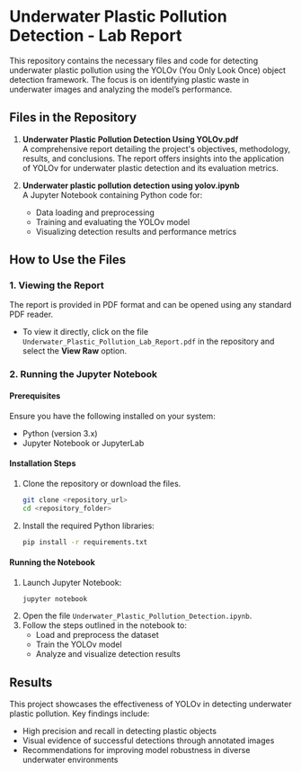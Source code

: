 
# Underwater Plastic Pollution Detection - Lab Report

This repository contains the necessary files and code for detecting underwater plastic pollution using the YOLOv (You Only Look Once) object detection framework. The focus is on identifying plastic waste in underwater images and analyzing the model’s performance.

## Files in the Repository

1. **Underwater Plastic Pollution Detection Using YOLOv.pdf**  
   A comprehensive report detailing the project's objectives, methodology, results, and conclusions. The report offers insights into the application of YOLOv for underwater plastic detection and its evaluation metrics.

2. **Underwater plastic pollution detection using yolov.ipynb**  
   A Jupyter Notebook containing Python code for:  
   - Data loading and preprocessing  
   - Training and evaluating the YOLOv model  
   - Visualizing detection results and performance metrics  

## How to Use the Files

### 1. Viewing the Report  
The report is provided in PDF format and can be opened using any standard PDF reader.  
- To view it directly, click on the file `Underwater_Plastic_Pollution_Lab_Report.pdf` in the repository and select the **View Raw** option.  

### 2. Running the Jupyter Notebook

#### Prerequisites  
Ensure you have the following installed on your system:  
- Python (version 3.x)  
- Jupyter Notebook or JupyterLab  

#### Installation Steps  
1. Clone the repository or download the files.  
   ```bash  
   git clone <repository_url>  
   cd <repository_folder>  
   ```  
2. Install the required Python libraries:  
   ```bash  
   pip install -r requirements.txt  
   ```  

#### Running the Notebook  
1. Launch Jupyter Notebook:  
   ```bash  
   jupyter notebook  
   ```  
2. Open the file `Underwater_Plastic_Pollution_Detection.ipynb`.  
3. Follow the steps outlined in the notebook to:  
   - Load and preprocess the dataset  
   - Train the YOLOv model  
   - Analyze and visualize detection results  

## Results  
This project showcases the effectiveness of YOLOv in detecting underwater plastic pollution. Key findings include:  
- High precision and recall in detecting plastic objects  
- Visual evidence of successful detections through annotated images  
- Recommendations for improving model robustness in diverse underwater environments  


